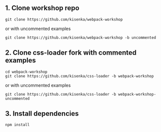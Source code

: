## 1. Clone workshop repo

```
git clone https://github.com/kisenka/webpack-workshop
```

or with uncommented examples

```
git clone https://github.com/kisenka/webpack-workshop -b uncommented
```

## 2. Clone css-loader fork with commented examples

```
cd webpack-workshop
git clone https://github.com/kisenka/css-loader -b webpack-workshop
```

or with uncommented examples

```
git clone https://github.com/kisenka/css-loader -b webpack-workshop-uncommented
```

## 3. Install dependencies

```
npm install
```
